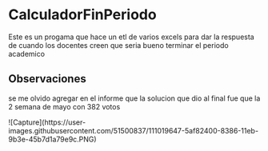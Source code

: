 # CalculadorFinPeriodo
<p> Este es un progama que hace un etl de varios excels para dar la respuesta de cuando los docentes creen que seria bueno terminar el periodo academico</p>
<h2> Observaciones </h2>
<p> se me olvido agregar en el informe que la solucion que dio al final fue que la 2 semana de mayo con 382 votos </p>
![Capture](https://user-images.githubusercontent.com/51500837/111019647-5af82400-8386-11eb-9b3e-45b7d1a79e9c.PNG)
